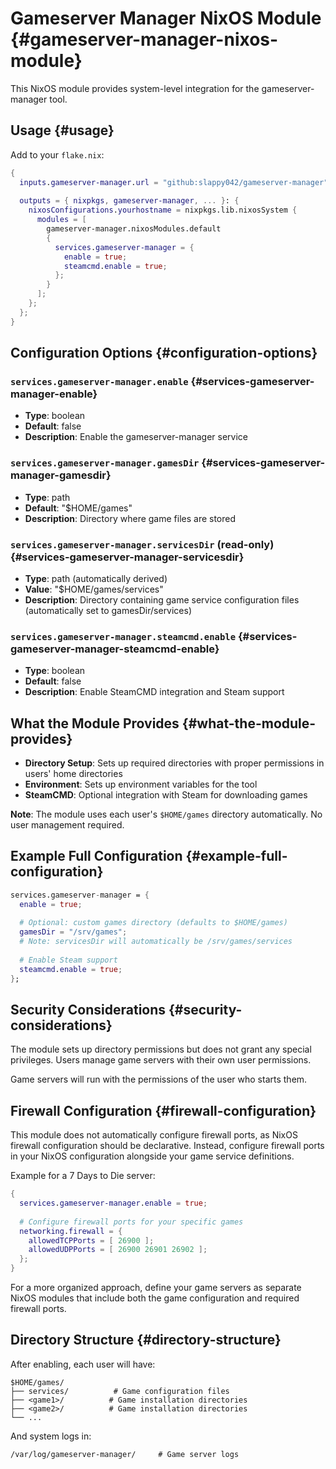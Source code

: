 # Gameserver Manager NixOS Module {#gameserver-manager-nixos-module}

This NixOS module provides system-level integration for the gameserver-manager tool.

## Usage {#usage}

Add to your `flake.nix`:

```nix
{
  inputs.gameserver-manager.url = "github:slappy042/gameserver-manager";
  
  outputs = { nixpkgs, gameserver-manager, ... }: {
    nixosConfigurations.yourhostname = nixpkgs.lib.nixosSystem {
      modules = [
        gameserver-manager.nixosModules.default
        {
          services.gameserver-manager = {
            enable = true;
            steamcmd.enable = true;
          };
        }
      ];
    };
  };
}
```

## Configuration Options {#configuration-options}

### `services.gameserver-manager.enable` {#services-gameserver-manager-enable}
- **Type**: boolean
- **Default**: false
- **Description**: Enable the gameserver-manager service

### `services.gameserver-manager.gamesDir` {#services-gameserver-manager-gamesdir}
- **Type**: path
- **Default**: "\$HOME/games"
- **Description**: Directory where game files are stored

### `services.gameserver-manager.servicesDir` (read-only) {#services-gameserver-manager-servicesdir}
- **Type**: path (automatically derived)
- **Value**: "\$HOME/games/services"
- **Description**: Directory containing game service configuration files (automatically set to gamesDir/services)

### `services.gameserver-manager.steamcmd.enable` {#services-gameserver-manager-steamcmd-enable}
- **Type**: boolean  
- **Default**: false
- **Description**: Enable SteamCMD integration and Steam support

## What the Module Provides {#what-the-module-provides}

- **Directory Setup**: Sets up required directories with proper permissions in users' home directories
- **Environment**: Sets up environment variables for the tool
- **SteamCMD**: Optional integration with Steam for downloading games  

**Note**: The module uses each user's `$HOME/games` directory automatically. No user management required.

## Example Full Configuration {#example-full-configuration}

```nix
services.gameserver-manager = {
  enable = true;
  
  # Optional: custom games directory (defaults to $HOME/games)
  gamesDir = "/srv/games";
  # Note: servicesDir will automatically be /srv/games/services
  
  # Enable Steam support
  steamcmd.enable = true;
};
```

## Security Considerations {#security-considerations}

The module sets up directory permissions but does not grant any special privileges. Users manage game servers with their own user permissions.

Game servers will run with the permissions of the user who starts them.

## Firewall Configuration {#firewall-configuration}

This module does not automatically configure firewall ports, as NixOS firewall configuration should be declarative. Instead, configure firewall ports in your NixOS configuration alongside your game service definitions.

Example for a 7 Days to Die server:

```nix
{
  services.gameserver-manager.enable = true;
  
  # Configure firewall ports for your specific games
  networking.firewall = {
    allowedTCPPorts = [ 26900 ];
    allowedUDPPorts = [ 26900 26901 26902 ];
  };
}
```

For a more organized approach, define your game servers as separate NixOS modules that include both the game configuration and required firewall ports.

## Directory Structure {#directory-structure}

After enabling, each user will have:

```
$HOME/games/
├── services/          # Game configuration files  
├── <game1>/          # Game installation directories
├── <game2>/          # Game installation directories
└── ...
```

And system logs in:
```
/var/log/gameserver-manager/     # Game server logs
```
